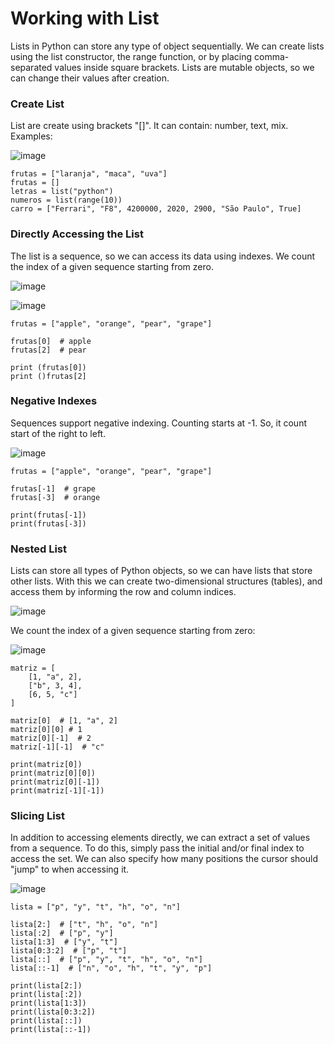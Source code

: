 # Working with List

Lists in Python can store any type of object sequentially. We can create lists using the list constructor, the range function, or by placing comma-separated values ​​inside square brackets. Lists are mutable objects, so we can change their values ​​after creation.

### Create List

List are create using brackets "[]". It can contain: number, text, mix. Examples:

![image](https://github.com/user-attachments/assets/6c104bdb-93b1-4451-bdbd-1ffd21032a60)

```
frutas = ["laranja", "maca", "uva"]
frutas = []
letras = list("python")
numeros = list(range(10))
carro = ["Ferrari", "F8", 4200000, 2020, 2900, "São Paulo", True]
```

### Directly Accessing the List

The list is a sequence, so we can access its data using indexes. We count the index of a given sequence starting from zero.

![image](https://github.com/user-attachments/assets/1d60a340-806c-429f-9634-431972dd4cd9)

![image](https://github.com/user-attachments/assets/25a50079-4804-4bfc-88f4-7f803b3416da)

```
frutas = ["apple", "orange", "pear", "grape"]

frutas[0]  # apple
frutas[2]  # pear

print (frutas[0])
print ()frutas[2]
```

### Negative Indexes

Sequences support negative indexing. Counting starts at -1. So, it count start of the right to left. 

![image](https://github.com/user-attachments/assets/a7cc74f1-216c-4b92-91d0-b66b3cb85f1e)

```
frutas = ["apple", "orange", "pear", "grape"]

frutas[-1]  # grape
frutas[-3]  # orange

print(frutas[-1])
print(frutas[-3])
```

### Nested List

Lists can store all types of Python objects, so we can have lists that store other lists. With this we can create two-dimensional structures (tables), and access them by informing the row and column indices.

![image](https://github.com/user-attachments/assets/7826a393-cc35-416f-9847-bca55feec941)

We count the index of a given sequence starting from zero:

![image](https://github.com/user-attachments/assets/e1ba1351-cf71-42b3-b131-76540be0db54)

```
matriz = [
    [1, "a", 2],
    ["b", 3, 4],
    [6, 5, "c"]
]

matriz[0]  # [1, "a", 2]
matriz[0][0] # 1
matriz[0][-1]  # 2
matriz[-1][-1]  # "c"

print(matriz[0])
print(matriz[0][0])
print(matriz[0][-1])
print(matriz[-1][-1])
```

### Slicing List

In addition to accessing elements directly, we can extract a set of values ​​from a sequence. To do this, simply pass the initial and/or final index to access the set. We can also specify how many positions the cursor should "jump" to when accessing it.

![image](https://github.com/user-attachments/assets/80ceadbd-607a-4fff-956e-a6104af2e128)

```
lista = ["p", "y", "t", "h", "o", "n"]

lista[2:]  # ["t", "h", "o", "n"]
lista[:2]  # ["p", "y"]
lista[1:3]  # ["y", "t"]
lista[0:3:2]  # ["p", "t"]
lista[::]  # ["p", "y", "t", "h", "o", "n"]
lista[::-1]  # ["n", "o", "h", "t", "y", "p"]

print(lista[2:])
print(lista[:2])
print(lista[1:3])
print(lista[0:3:2])
print(lista[::])
print(lista[::-1])
```
